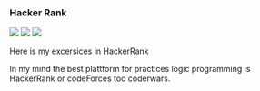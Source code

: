 ### Hacker Rank
![](https://img.shields.io/badge/Node.js-43853D?style=for-the-badge&logo=node.js&logoColor=white) ![](https://img.shields.io/badge/JavaScript-323330?style=for-the-badge&logo=javascript&logoColor=F7DF1E) ![](https://img.shields.io/badge/Python-14354C?style=for-the-badge&logo=python&logoColor=white)

<p>
Here is my excersices in HackerRank 
</p>
In my mind the best plattform for practices logic programming is HackerRank or codeForces too coderwars.


